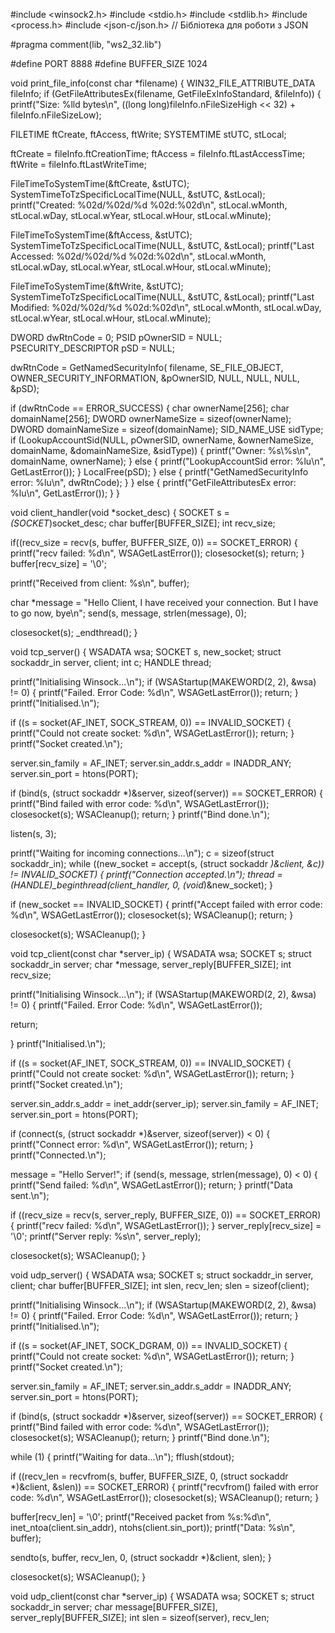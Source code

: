 #include <winsock2.h>
#include <stdio.h>
#include <stdlib.h>
#include <process.h>
#include <json-c/json.h> // Бібліотека для роботи з JSON

#pragma comment(lib, "ws2_32.lib")

#define PORT 8888
#define BUFFER_SIZE 1024

void print_file_info(const char *filename) {
    WIN32_FILE_ATTRIBUTE_DATA fileInfo;
    if (GetFileAttributesEx(filename, GetFileExInfoStandard, &fileInfo)) {
        printf("Size: %lld bytes\n", ((long long)fileInfo.nFileSizeHigh << 32) + fileInfo.nFileSizeLow);

  FILETIME ftCreate, ftAccess, ftWrite;
        SYSTEMTIME stUTC, stLocal;

ftCreate = fileInfo.ftCreationTime;
        ftAccess = fileInfo.ftLastAccessTime;
        ftWrite = fileInfo.ftLastWriteTime;

FileTimeToSystemTime(&ftCreate, &stUTC);
        SystemTimeToTzSpecificLocalTime(NULL, &stUTC, &stLocal);
        printf("Created: %02d/%02d/%d %02d:%02d\n",
            stLocal.wMonth, stLocal.wDay, stLocal.wYear, stLocal.wHour, stLocal.wMinute);

FileTimeToSystemTime(&ftAccess, &stUTC);
        SystemTimeToTzSpecificLocalTime(NULL, &stUTC, &stLocal);
        printf("Last Accessed: %02d/%02d/%d %02d:%02d\n",
            stLocal.wMonth, stLocal.wDay, stLocal.wYear, stLocal.wHour, stLocal.wMinute);

FileTimeToSystemTime(&ftWrite, &stUTC);
        SystemTimeToTzSpecificLocalTime(NULL, &stUTC, &stLocal);
        printf("Last Modified: %02d/%02d/%d %02d:%02d\n",
            stLocal.wMonth, stLocal.wDay, stLocal.wYear, stLocal.wHour, stLocal.wMinute);

DWORD dwRtnCode = 0;
        PSID pOwnerSID = NULL;
        PSECURITY_DESCRIPTOR pSD = NULL;

dwRtnCode = GetNamedSecurityInfo(
            filename,
            SE_FILE_OBJECT,
            OWNER_SECURITY_INFORMATION,
            &pOwnerSID,
            NULL,
            NULL,
            NULL,
            &pSD);

if (dwRtnCode == ERROR_SUCCESS) {
            char ownerName[256];
            char domainName[256];
            DWORD ownerNameSize = sizeof(ownerName);
            DWORD domainNameSize = sizeof(domainName);
            SID_NAME_USE sidType;
            if (LookupAccountSid(NULL, pOwnerSID, ownerName, &ownerNameSize, domainName, &domainNameSize, &sidType)) {
                printf("Owner: %s\\%s\n", domainName, ownerName);
            } else {
                printf("LookupAccountSid error: %lu\n", GetLastError());
            }
            LocalFree(pSD);
        } else {
            printf("GetNamedSecurityInfo error: %lu\n", dwRtnCode);
        }
    } else {
        printf("GetFileAttributesEx error: %lu\n", GetLastError());
    }
}

void client_handler(void *socket_desc) {
    SOCKET s = *(SOCKET*)socket_desc;
    char buffer[BUFFER_SIZE];
    int recv_size;

if((recv_size = recv(s, buffer, BUFFER_SIZE, 0)) == SOCKET_ERROR) {
        printf("recv failed: %d\n", WSAGetLastError());
        closesocket(s);
        return;
    }
    buffer[recv_size] = '\0';

printf("Received from client: %s\n", buffer);

char *message = "Hello Client, I have received your connection. But I have to go now, bye\n";
    send(s, message, strlen(message), 0);

closesocket(s);
    _endthread();
}

void tcp_server() {
    WSADATA wsa;
    SOCKET s, new_socket;
    struct sockaddr_in server, client;
    int c;
    HANDLE thread;

printf("Initialising Winsock...\n");
    if (WSAStartup(MAKEWORD(2, 2), &wsa) != 0) {
        printf("Failed. Error Code: %d\n", WSAGetLastError());
        return;
    }
    printf("Initialised.\n");

if ((s = socket(AF_INET, SOCK_STREAM, 0)) == INVALID_SOCKET) {
        printf("Could not create socket: %d\n", WSAGetLastError());
        return;
    }
    printf("Socket created.\n");

server.sin_family = AF_INET;
    server.sin_addr.s_addr = INADDR_ANY;
    server.sin_port = htons(PORT);

if (bind(s, (struct sockaddr *)&server, sizeof(server)) == SOCKET_ERROR) {
        printf("Bind failed with error code: %d\n", WSAGetLastError());
        closesocket(s);
        WSACleanup();
        return;
    }
    printf("Bind done.\n");

listen(s, 3);

printf("Waiting for incoming connections...\n");
    c = sizeof(struct sockaddr_in);
    while ((new_socket = accept(s, (struct sockaddr *)&client, &c)) != INVALID_SOCKET) {
        printf("Connection accepted.\n");
        thread = (HANDLE)_beginthread(client_handler, 0, (void*)&new_socket);
    }

if (new_socket == INVALID_SOCKET) {
        printf("Accept failed with error code: %d\n", WSAGetLastError());
        closesocket(s);
        WSACleanup();
        return;
    }

closesocket(s);
    WSACleanup();
}

void tcp_client(const char *server_ip) {
    WSADATA wsa;
    SOCKET s;
    struct sockaddr_in server;
    char *message, server_reply[BUFFER_SIZE];
    int recv_size;

  printf("Initialising Winsock...\n");
    if (WSAStartup(MAKEWORD(2, 2), &wsa) != 0) {
        printf("Failed. Error Code: %d\n", WSAGetLastError());
                
return;
                
}
    printf("Initialised.\n");

if ((s = socket(AF_INET, SOCK_STREAM, 0)) == INVALID_SOCKET) {
        printf("Could not create socket: %d\n", WSAGetLastError());
        return;
    }
    printf("Socket created.\n");

server.sin_addr.s_addr = inet_addr(server_ip);
    server.sin_family = AF_INET;
    server.sin_port = htons(PORT);

if (connect(s, (struct sockaddr *)&server, sizeof(server)) < 0) {
        printf("Connect error: %d\n", WSAGetLastError());
        return;
    }
    printf("Connected.\n");

   message = "Hello Server!";
    if (send(s, message, strlen(message), 0) < 0) {
        printf("Send failed: %d\n", WSAGetLastError());
        return;
    }
    printf("Data sent.\n");

if ((recv_size = recv(s, server_reply, BUFFER_SIZE, 0)) == SOCKET_ERROR) {
        printf("recv failed: %d\n", WSAGetLastError());
    }
    server_reply[recv_size] = '\0';
    printf("Server reply: %s\n", server_reply);

  closesocket(s);
    WSACleanup();
}

void udp_server() {
    WSADATA wsa;
    SOCKET s;
    struct sockaddr_in server, client;
    char buffer[BUFFER_SIZE];
    int slen, recv_len;
    slen = sizeof(client);

  printf("Initialising Winsock...\n");
    if (WSAStartup(MAKEWORD(2, 2), &wsa) != 0) {
        printf("Failed. Error Code: %d\n", WSAGetLastError());
        return;
    }
    printf("Initialised.\n");

  if ((s = socket(AF_INET, SOCK_DGRAM, 0)) == INVALID_SOCKET) {
        printf("Could not create socket: %d\n", WSAGetLastError());
        return;
    }
    printf("Socket created.\n");

server.sin_family = AF_INET;
    server.sin_addr.s_addr = INADDR_ANY;
    server.sin_port = htons(PORT);

if (bind(s, (struct sockaddr *)&server, sizeof(server)) == SOCKET_ERROR) {
        printf("Bind failed with error code: %d\n", WSAGetLastError());
        closesocket(s);
        WSACleanup();
        return;
    }
    printf("Bind done.\n");

while (1) {
        printf("Waiting for data...\n");
        fflush(stdout);

if ((recv_len = recvfrom(s, buffer, BUFFER_SIZE, 0, (struct sockaddr *)&client, &slen)) == SOCKET_ERROR) {
            printf("recvfrom() failed with error code: %d\n", WSAGetLastError());
            closesocket(s);
            WSACleanup();
            return;
        }

buffer[recv_len] = '\0';
        printf("Received packet from %s:%d\n", inet_ntoa(client.sin_addr), ntohs(client.sin_port));
        printf("Data: %s\n", buffer);

sendto(s, buffer, recv_len, 0, (struct sockaddr *)&client, slen);
    }

closesocket(s);
    WSACleanup();
}

void udp_client(const char *server_ip) {
    WSADATA wsa;
    SOCKET s;
    struct sockaddr_in server;
    char message[BUFFER_SIZE], server_reply[BUFFER_SIZE];
    int slen = sizeof(server), recv_len;

